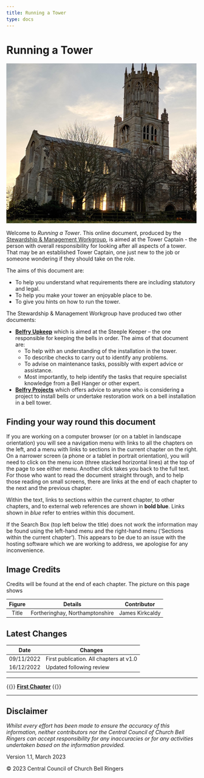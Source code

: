 ```yaml
---
title: Running a Tower
type: docs
---
```


# Running a Tower

![Fotheringhay, Northamptonshire](fotheringhay_350.jpg)

Welcome to *Running a Tower*. This online document, produced by the [Stewardship & Management Workgroup](../docs/glossary/#smwg), is aimed at the Tower Captain - the person with overall responsibility for looking after all aspects of a tower. That may be an established Tower Captain, one just new to the job or someone wondering if they should take on the role.

The aims of this document are:

- To help you understand what requirements there are including statutory and legal.
- To help you make your tower an enjoyable place to be.
- To give you hints on how to run the tower.

The Stewardship & Management Workgroup have produced two other documents:

- **[Belfry Upkeep](https://belfryupkeep.cccbr.org.uk/)** which is aimed at the Steeple Keeper – the one responsible for keeping the bells in order. The aims of that document are:
    - To help with an understanding of the installation in the tower.
    - To describe checks to carry out to identify any problems.
    - To advise on maintenance tasks, possibly with expert advice or assistance.
    - Most importantly, to help identify the tasks that require specialist knowledge from a Bell Hanger or other expert.
 - **[Belfry Projects](https://belfryprojects.cccbr.org.uk/)** which offers advice to anyone who is considering a project to install bells or undertake restoration work on a bell installation in a bell tower.

## Finding your way round this document

If you are working on a computer browser (or on a tablet in landscape orientation) you will see a navigation menu with links to all the chapters on the left, and a menu with links to sections in the current chapter on the right. On a narrower screen (a phone or a tablet in portrait orientation), you will need to click on the menu icon (three stacked horizontal lines) at the top of the page to see either menu. Another click takes you back to the full text. For those who want to read the document straight through, and to help those reading on small screens, there are links at the end of each chapter to the next and the previous chapter.

Within the text, links to sections within the current chapter, to other chapters, and to external web references are shown in **bold blue**. Links shown in *blue* refer to entries within this document.

If the Search Box (top left below the title) does not work the information may be found using the left-hand menu and the right-hand menu (‘Sections within the current chapter’). This appears to be due to an issue with the hosting software which we are working to address, we apologise for any inconvenience.

## Image Credits

Credits will be found at the end of each chapter. The picture on this page shows 

| Figure | Details | Contributor |
| :---: | --- | --- |
| Title | Fortheringhay, Northamptonshire | James Kirkcaldy |

## Latest Changes

| Date | Changes |
| ---- | ---- |
| 09/11/2022 | First publication. All chapters at v1.0 |
| 16/12/2022 | Updated following review |

----

{{<hint info>}}
**[First Chapter](docs/introduction)**
{{</hint>}}

-----

## Disclaimer

*Whilst every effort has been made to ensure the accuracy of this information, neither contributors nor the Central Council of Church Bell Ringers can accept responsibility for any inaccuracies or for any activities undertaken based on the information provided.*

Version 1.1, March 2023

© 2023 Central Council of Church Bell Ringers
